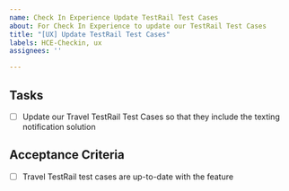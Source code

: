 ```yaml
---
name: Check In Experience Update TestRail Test Cases
about: For Check In Experience to update our TestRail Test Cases
title: "[UX] Update TestRail Test Cases"
labels: HCE-Checkin, ux
assignees: ''

---
```


## Tasks
- [ ] Update our Travel TestRail Test Cases so that they include the texting notification solution

## Acceptance Criteria
- [ ] Travel TestRail test cases are up-to-date with the feature

